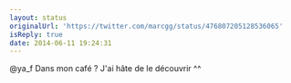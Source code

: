 ```yaml
---
layout: status
originalUrl: 'https://twitter.com/marcgg/status/476807205128536065'
isReply: true
date: 2014-06-11 19:24:31
---
```


@ya_f Dans mon café ? J'ai hâte de le découvrir ^^
